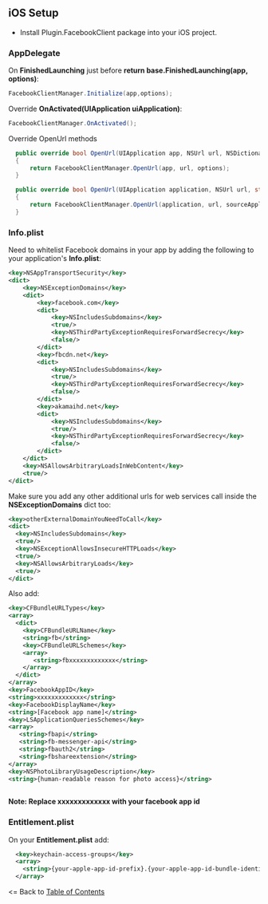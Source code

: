 ## iOS Setup

* Install Plugin.FacebookClient package into your iOS project.


### AppDelegate


On **FinishedLaunching** just before **return base.FinishedLaunching(app, options)**:

```cs
FacebookClientManager.Initialize(app,options);
```

Override **OnActivated(UIApplication uiApplication)**:
```cs
FacebookClientManager.OnActivated();
```

Override OpenUrl methods

```cs
  public override bool OpenUrl(UIApplication app, NSUrl url, NSDictionary options)
  {
      return FacebookClientManager.OpenUrl(app, url, options);
  }

  public override bool OpenUrl(UIApplication application, NSUrl url, string sourceApplication, NSObject annotation)
  {
      return FacebookClientManager.OpenUrl(application, url, sourceApplication, annotation);        
  }

```

### Info.plist

Need to whitelist Facebook domains in your app by adding the following to your application's **Info.plist**:

```xml
<key>NSAppTransportSecurity</key>
<dict>
    <key>NSExceptionDomains</key>
    <dict>
        <key>facebook.com</key>
        <dict>
            <key>NSIncludesSubdomains</key>
            <true/>                
            <key>NSThirdPartyExceptionRequiresForwardSecrecy</key>
            <false/>
        </dict>
        <key>fbcdn.net</key>
        <dict>
            <key>NSIncludesSubdomains</key>
            <true/>
            <key>NSThirdPartyExceptionRequiresForwardSecrecy</key>
            <false/>
        </dict>
        <key>akamaihd.net</key>
        <dict>
            <key>NSIncludesSubdomains</key>
            <true/>
            <key>NSThirdPartyExceptionRequiresForwardSecrecy</key>
            <false/>
        </dict>
    </dict>
    <key>NSAllowsArbitraryLoadsInWebContent</key>
    <true/>
</dict>
```

Make sure you add any other additional urls for web services call inside the **NSExceptionDomains** dict too:

```xml
<key>otherExternalDomainYouNeedToCall</key>
<dict> 
  <key>NSIncludesSubdomains</key>
  <true/>
  <key>NSExceptionAllowsInsecureHTTPLoads</key>
  <true/>
  <key>NSAllowsArbitraryLoads</key>
  <true/>
</dict>
```


Also add:


```xml
<key>CFBundleURLTypes</key>
<array>
  <dict>
    <key>CFBundleURLName</key>
    <string>fb</string>
    <key>CFBundleURLSchemes</key>
    <array>
       <string>fbxxxxxxxxxxxxx</string>
    </array>
  </dict>
</array>
<key>FacebookAppID</key>
<string>xxxxxxxxxxxxx</string>
<key>FacebookDisplayName</key>
<string>[Facebook app name]</string>
<key>LSApplicationQueriesSchemes</key>
<array>
   <string>fbapi</string>
   <string>fb-messenger-api</string>
   <string>fbauth2</string>
   <string>fbshareextension</string>
</array>
<key>NSPhotoLibraryUsageDescription</key>
<string>{human-readable reason for photo access}</string>
 
```

**Note: Replace xxxxxxxxxxxxx with your facebook app id**


### Entitlement.plist

On your **Entitlement.plist** add:


```xml
  <key>keychain-access-groups</key>
  <array>
    <string>{your-apple-app-id-prefix}.{your-apple-app-id-bundle-identifier}</string>
  </array>
```

<= Back to [Table of Contents](../README.md)
